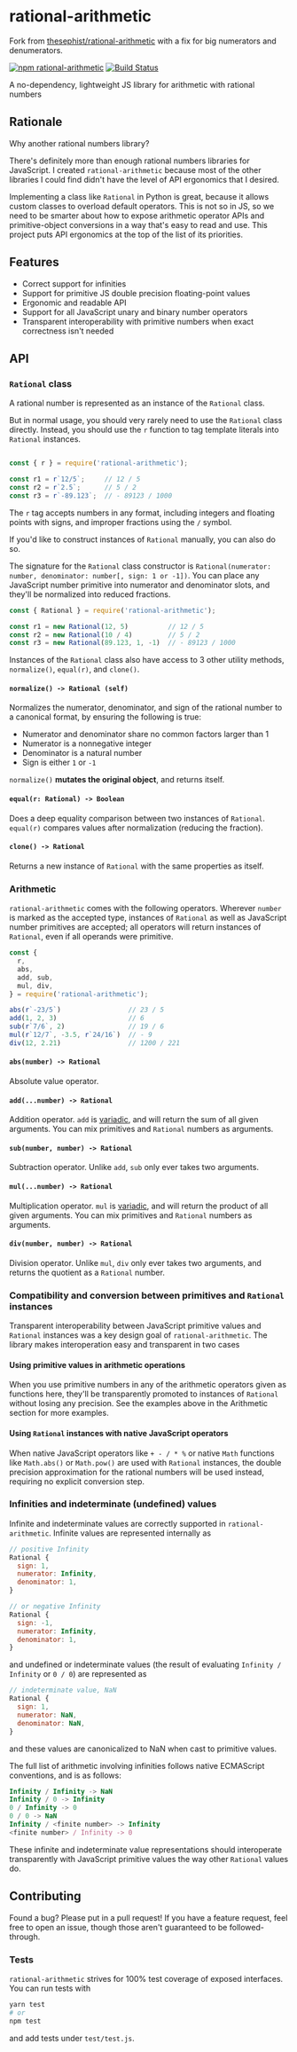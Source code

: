 # rational-arithmetic

Fork from [thesephist/rational-arithmetic](https://github.com/thesephist/rational-arithmetic) with
a fix for big numerators and denumerators.

[![npm rational-arithmetic](https://img.shields.io/npm/v/rational-arithmetic.svg)](http://npm.im/rational-arithmetic)
[![Build Status](https://travis-ci.com/thesephist/rational-arithmetic.svg?branch=master)](https://travis-ci.com/thesephist/rational-arithmetic)

A no-dependency, lightweight JS library for arithmetic with rational numbers

## Rationale

Why another rational numbers library?

There's definitely more than enough rational numbers libraries for JavaScript. I created `rational-arithmetic` because most of the other libraries I could find didn't have the level of API ergonomics that I desired.

Implementing a class like `Rational` in Python is great, because it allows custom classes to overload default operators. This is not so in JS, so we need to be smarter about how to expose arithmetic operator APIs and primitive-object conversions in a way that's easy to read and use. This project puts API ergonomics at the top of the list of its priorities.

## Features

- Correct support for infinities
- Support for primitive JS double precision floating-point values
- Ergonomic and readable API
- Support for all JavaScript unary and binary number operators
- Transparent interoperability with primitive numbers when exact correctness isn't needed

## API

### `Rational` class

A rational number is represented as an instance of the `Rational` class.

But in normal usage, you should very rarely need to use the `Rational` class directly. Instead, you should use the `r` function to tag template literals into `Rational` instances.

```javascript

const { r } = require('rational-arithmetic');

const r1 = r`12/5`;     // 12 / 5
const r2 = r`2.5`;      // 5 / 2
const r3 = r`-89.123`;  // - 89123 / 1000
```

The `r` tag accepts numbers in any format, including integers and floating points with signs, and improper fractions using the `/` symbol.

If you'd like to construct instances of `Rational` manually, you can also do so.

The signature for the `Rational` class constructor is `Rational(numerator: number, denominator: number[, sign: 1 or -1])`. You can place any JavaScript number primitive into numerator and denominator slots, and they'll be normalized into reduced fractions.

```javascript
const { Rational } = require('rational-arithmetic');

const r1 = new Rational(12, 5)          // 12 / 5
const r2 = new Rational(10 / 4)         // 5 / 2
const r3 = new Rational(89.123, 1, -1)  // - 89123 / 1000
```

Instances of the `Rational` class also have access to 3 other utility methods, `normalize()`, `equal(r)`, and `clone()`.

#### `normalize() -> Rational (self)`

Normalizes the numerator, denominator, and sign of the rational number to a canonical format, by ensuring the following is true:

- Numerator and denominator share no common factors larger than 1
- Numerator is a nonnegative integer
- Denominator is a natural number
- Sign is either `1` or `-1`

`normalize()` __mutates the original object__, and returns itself.

#### `equal(r: Rational) -> Boolean`

Does a deep equality comparison between two instances of `Rational`. `equal(r)` compares values after normalization (reducing the fraction).

#### `clone() -> Rational`

Returns a new instance of `Rational` with the same properties as itself.

### Arithmetic

`rational-arithmetic` comes with the following operators. Wherever `number` is marked as the accepted type, instances of `Rational` as well as JavaScript number primitives are accepted; all operators will return instances of `Rational`, even if all operands were primitive.

```javascript
const {
  r,
  abs,
  add, sub,
  mul, div,
} = require('rational-arithmetic');

abs(r`-23/5`)                 // 23 / 5
add(1, 2, 3)                  // 6
sub(r`7/6`, 2)                // 19 / 6
mul(r`12/7`, -3.5, r`24/16`)  // - 9
div(12, 2.21)                 // 1200 / 221
```

#### `abs(number) -> Rational`

Absolute value operator.

#### `add(...number) -> Rational`

Addition operator. `add` is [variadic](https://en.wikipedia.org/wiki/Variadic_function), and will return the sum of all given arguments. You can mix primitives and `Rational` numbers as arguments.

#### `sub(number, number) -> Rational`

Subtraction operator. Unlike `add`, `sub` only ever takes two arguments.

#### `mul(...number) -> Rational`

Multiplication operator. `mul` is [variadic](https://en.wikipedia.org/wiki/Variadic_function), and will return the product of all given arguments. You can mix primitives and `Rational` numbers as arguments.

#### `div(number, number) -> Rational`

Division operator. Unlike `mul`, `div` only ever takes two arguments, and returns the quotient as a `Rational` number.

### Compatibility and conversion between primitives and `Rational` instances

Transparent interoperability between JavaScript primitive values and `Rational` instances was a key design goal of `rational-arithmetic`. The library makes interoperation easy and transparent in two cases

#### Using primitive values in arithmetic operations

When you use primitive numbers in any of the arithmetic operators given as functions here, they'll be transparently promoted to instances of `Rational` without losing any precision. See the examples above in the Arithmetic section for more examples.

#### Using `Rational` instances with native JavaScript operators

When native JavaScript operators like `+ - / * %` or native `Math` functions like `Math.abs()` or `Math.pow()` are used with `Rational` instances, the double precision approximation for the rational numbers will be used instead, requiring no explicit conversion step.

### Infinities and indeterminate (undefined) values

Infinite and indeterminate values are correctly supported in `rational-arithmetic`. Infinite values are represented internally as

```javascript
// positive Infinity
Rational {
  sign: 1,
  numerator: Infinity,
  denominator: 1,
}

// or negative Infinity
Rational {
  sign: -1,
  numerator: Infinity,
  denominator: 1,
}
```

and undefined or indeterminate values (the result of evaluating `Infinity / Infinity` or `0 / 0`) are represented as

```javascript
// indeterminate value, NaN
Rational {
  sign: 1,
  numerator: NaN,
  denominator: NaN,
}
```

and these values are canonicalized to NaN when cast to primitive values.

The full list of arithmetic involving infinities follows native ECMAScript conventions, and is as follows:

```javascript
Infinity / Infinity -> NaN
Infinity / 0 -> Infinity
0 / Infinity -> 0
0 / 0 -> NaN
Infinity / <finite number> -> Infinity
<finite number> / Infinity -> 0
```

These infinite and indeterminate value representations should interoperate transparently with JavaScript primitive values the way other `Rational` values do.

## Contributing

Found a bug? Please put in a pull request! If you have a feature request, feel free to open an issue, though those aren't guaranteed to be followed-through.

### Tests

`rational-arithmetic` strives for 100% test coverage of exposed interfaces. You can run tests with

```sh
yarn test
# or
npm test
```

and add tests under `test/test.js`.


